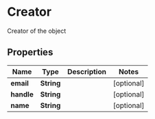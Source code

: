 

# Creator

Creator of the object
## Properties

Name | Type | Description | Notes
------------ | ------------- | ------------- | -------------
**email** | **String** |  |  [optional]
**handle** | **String** |  |  [optional]
**name** | **String** |  |  [optional]



